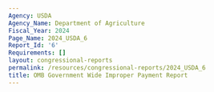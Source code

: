 ```yaml
---
Agency: USDA
Agency_Name: Department of Agriculture
Fiscal_Year: 2024
Page_Name: 2024_USDA_6
Report_Id: '6'
Requirements: []
layout: congressional-reports
permalink: /resources/congressional-reports/2024_USDA_6
title: OMB Government Wide Improper Payment Report
---
```

